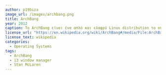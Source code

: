 ```yaml
---
author: p19biza
image_url: /images/archbang.png
title: ArchBang
year: 2012
caption: Το ArchBang είναι ένα απλό και ελαφρύ Linux distribution το οποίο βασίζεται στο minimal Arch Linux με i3 window manager. Βασικός σχεδιαστής του ArchBang είναι ο Stan McLaren απο το 2012. Επίσης, οι χρήστες έχουν τη δυνατότητα να δοκιμάσουν το λειτουργικό σύστημα χώρις να κάνουν τη πλήρη εγκατάσταση του.  
license_url: "https://en.wikipedia.org/wiki/ArchBang#/media/File:ArchBang_0111_screenshot.png" 
license_text: wikipedia
categories:
  - Operating Systems
tags:
  - ArchBang
  - i3 window manager
  - Stan McLaren
--- 
```

